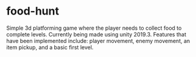 # food-hunt
 Simple 3d platforming game where the player needs to collect food to complete levels. Currently being made using unity 2019.3.
 Features that have been implemented include: player movement, enemy movement, an item pickup, and a basic first level.
